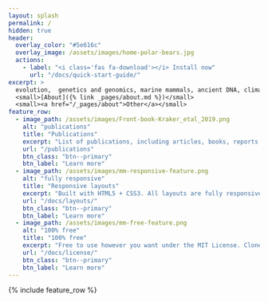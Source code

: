 ```yaml
---
layout: splash
permalink: /
hidden: true
header:
  overlay_color: "#5e616c"
  overlay_image: /assets/images/home-polar-bears.jpg
  actions:
    - label: "<i class='fas fa-download'></i> Install now"
      url: "/docs/quick-start-guide/"
excerpt: >
  evolution,  genetics and genomics, marine mammals, ancient DNA, climate change.<br />
  <small>[About]({% link _pages/about.md %})</small>
  <small><a href="/_pages/about">Other</a></small>
feature_row:
  - image_path: /assets/images/Front-book-Kraker_etal_2019.png
    alt: "publications"
    title: "Publications"
    excerpt: "List of publications, including articles, books, reports and thesis."
    url: "/publications"
    btn_class: "btn--primary"
    btn_label: "Learn more"
  - image_path: /assets/images/mm-responsive-feature.png
    alt: "fully responsive"
    title: "Responsive layouts"
    excerpt: "Built with HTML5 + CSS3. All layouts are fully responsive with helpers to augment your content."
    url: "/docs/layouts/"
    btn_class: "btn--primary"
    btn_label: "Learn more"
  - image_path: /assets/images/mm-free-feature.png
    alt: "100% free"
    title: "100% free"
    excerpt: "Free to use however you want under the MIT License. Clone it, fork it, customize it... whatever!"
    url: "/docs/license/"
    btn_class: "btn--primary"
    btn_label: "Learn more"      
---
```


{% include feature_row %}
